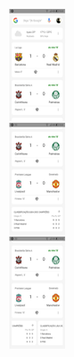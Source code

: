 <img src="assets/screenshot_1.jpg" alt="" height="200" width="100"><br>
<img src="assets/screenshot_2.jpg" alt="" height="200" width="100"><br>
<img src="assets/screenshot_3.jpg" alt="" height="200" width="100"><br>